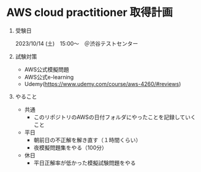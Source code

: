 # AWS cloud practitioner 取得計画

1. 受験日

    2023/10/14 (土)　15:00〜　＠渋谷テストセンター

2. 試験対策
   - AWS公式模擬問題
   - AWS公式e-learning
   - Udemy(https://www.udemy.com/course/aws-4260/#reviews)
3. やること
   - 共通
     - このリポジトリのAWSの日付フォルダにやったことを記録していくこと
   - 平日
     - 朝前日の不正解を解き直す（１時間くらい）
     - 夜模擬問題集をやる（100分）
   - 休日
     - 平日正解率が低かった模擬試験問題をやる
